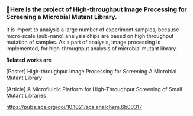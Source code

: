 ### 🔎Here is the project of High-throughput Image Processing for Screening a Microbial Mutant Library.

It is import to analysis a large number of experiment samples, because micro-scale (sub-nano) analysis chips are based on high throughput mutation of samples. As a part of analysis, image processing is implemented, for high-throughput analysis of microbial mutant library.



**Related works are**

[Poster]  High-throughput Image Processing for Screening A Microbial Mutant Library

[Article] A Microfluidic Platform for High-Throughput Screening of Small Mutant Libraries

https://pubs.acs.org/doi/10.1021/acs.analchem.6b00317

